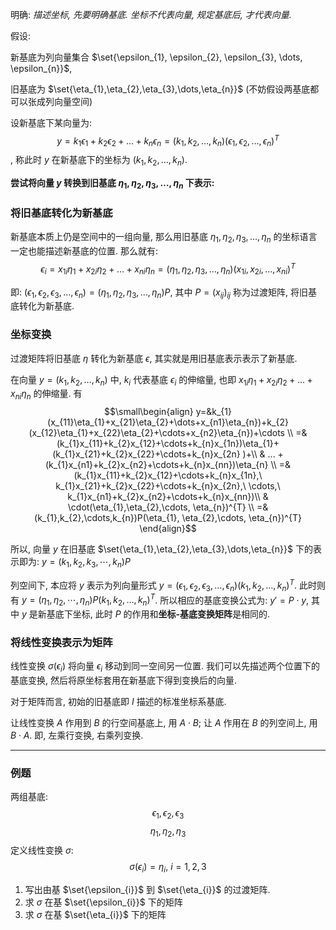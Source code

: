 明确: *描述坐标, 先要明确基底. 坐标不代表向量, 规定基底后, 才代表向量.*

假设:

新基底为列向量集合 $\set{\epsilon_{1}, \epsilon_{2}, \epsilon_{3}, \dots, \epsilon_{n}}$, 

旧基底为 $\set{\eta_{1},\eta_{2},\eta_{3},\dots,\eta_{n}}$ (不妨假设两基底都可以张成列向量空间)

设新基底下某向量为: $$y=k_{1}\epsilon_{1}+k_{2}\epsilon_{2}+\dots+k_{n}\epsilon_{n}=(k_{1},k_{2},\dots,k_{n})(\epsilon_{1},\epsilon_{2},\dots,\epsilon_{n})^{T}$$, 称此时 $y$ 在新基底下的坐标为 $(k_{1},k_{2},\dots ,k_{n})$.

**尝试将向量 $y$ 转换到旧基底 $\eta_{1},\eta_{2},\eta_{3},\dots,\eta_{n}$ 下表示:**

### 将旧基底转化为新基底

新基底本质上仍是空间中的一组向量, 那么用旧基底 $\eta_{1},\eta_{2},\eta_{3},\dots,\eta_{n}$ 的坐标语言一定也能描述新基底的位置. 那么就有:
$$\epsilon_{i}=x_{1i}\eta_{1}+x_{2i}\eta_{2}+...+x_{ni}\eta_{n}=(\eta_{1},\eta_{2},\eta_{3},\dots,\eta_{n})(x_{1i}, x_{2i},\dots, x_{ni})^{T}$$

即: $(\epsilon_{1}, \epsilon_{2}, \epsilon_{3}, \dots, \epsilon_{n})=(\eta_{1},\eta_{2},\eta_{3},\dots,\eta_{n}){P}$, 其中 $P=(x_{ij})_{ij}$ 称为过渡矩阵, 将旧基底转化为新基底. 

### 坐标变换

过渡矩阵将旧基底 $\eta$ 转化为新基底 $\epsilon$, 其实就是用旧基底表示表示了新基底.

在向量 $y=(k_{1},k_{2},\dots ,k_{n})$ 中, $k_{i}$ 代表基底 $\epsilon_{i}$ 的伸缩量, 也即 $x_{1i}\eta_{1}+x_{2i}\eta_{2}+...+x_{ni}\eta_{n}$ 的伸缩量. 有 $$\small\begin{align}
y=&k_{1}(x_{11}\eta_{1}+x_{21}\eta_{2}+\dots+x_{n1}\eta_{n})+k_{2}(x_{12}\eta_{1}+x_{22}\eta_{2}+\cdots+x_{n2}\eta_{n})+\cdots \\
=&(k_{1}x_{11}+k_{2}x_{12}+\cdots+k_{n}x_{1n})\eta_{1}+(k_{1}x_{21}+k_{2}x_{22}+\cdots+k_{n}x_{2n} )+\\
& ... +(k_{1}x_{n1}+k_{2}x_{n2}+\cdots+k_{n}x_{nn})\eta_{n} \\
=&(k_{1}x_{11}+k_{2}x_{12}+\cdots+k_{n}x_{1n},\ k_{1}x_{21}+k_{2}x_{22}+\cdots+k_{n}x_{2n},\ \cdots,\ k_{1}x_{n1}+k_{2}x_{n2}+\cdots+k_{n}x_{nn})\\
& \cdot(\eta_{1},\eta_{2},\cdots, \eta_{n})^{T} \\
=&(k_{1},k_{2},\cdots,k_{n})P(\eta_{1}, \eta_{2},\cdots, \eta_{n})^{T}
\end{align}$$

所以, 向量 $y$ 在旧基底 $\set{\eta_{1},\eta_{2},\eta_{3},\dots,\eta_{n}}$ 下的表示即为: $y=(k_{1},k_{2},k_{3},\cdots,k_{n})P$


列空间下, 本应将 $y$ 表示为列向量形式 $y=(\epsilon_{1}, \epsilon_{2}, \epsilon_{3}, \dots, \epsilon_{n})(k_{1},k_{2},\dots ,k_{n})^{T}$. 此时则有 $y=(\eta_{1}, \eta_{2},\cdots, \eta_{n})P(k_{1},k_{2},\dots ,k_{n})^{T}$. 所以相应的基底变换公式为: $y'=P\cdot y$, 其中 $y$ 是新基底下坐标, 此时 $P$ 的作用和**坐标-基底变换矩阵**是相同的.

### 将线性变换表示为矩阵

线性变换 $\sigma(\epsilon_{i})$ 将向量 $\epsilon_{i}$ 移动到同一空间另一位置. 我们可以先描述两个位置下的基底变换, 然后将原坐标套用在新基底下得到变换后的向量.

对于矩阵而言, 初始的旧基底即 $I$ 描述的标准坐标系基底.

让线性变换 $A$ 作用到 $B$ 的行空间基底上, 用 $A\cdot B$; 让 $A$ 作用在 $B$ 的列空间上, 用 $B\cdot A$. 即, 左乘行变换, 右乘列变换.

***

### 例题

两组基底: $$\epsilon_{1},\epsilon_{2},\epsilon_{3}$$ $$\eta_{1},\eta_{2},\eta_{3} $$ 定义线性变换 $\sigma$: $$\sigma(\epsilon_{i})=\eta_{i},\ i=1,2,3$$

1. 写出由基 $\set{\epsilon_{i}}$ 到 $\set{\eta_{i}}$ 的过渡矩阵.
2. 求 $\sigma$ 在基 $\set{\epsilon_{i}}$ 下的矩阵
3. 求 $\sigma$ 在基 $\set{\eta_{i}}$ 下的矩阵
